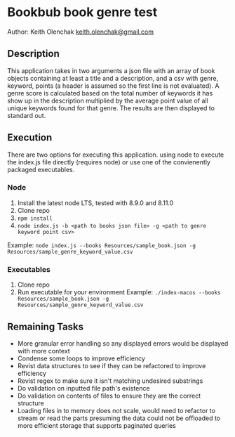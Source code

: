 # Bookbub book genre test

Author: Keith Olenchak <keith.olenchak@gmail.com>

## Description
This application takes in two arguments a json file with an array of book objects containing at least a title and a description, and a csv with genre, keyword, points (a header is assumed so the first line is not evaluated). A genre score is calculated based on the total number of keywords it has show up in the description multiplied by the average point value of all unique keywords found for that genre. The results are then displayed to standard out.

## Execution
There are two options for executing this application. using node to execute the index.js file directly (requires node) or use one of the convienently packaged executables.
### Node
1) Install the latest node LTS, tested with 8.9.0 and 8.11.0
2) Clone repo
3) `npm install`
4) `node index.js -b <path to books json file> -g <path to genre keyword point csv>`

Example: `node index.js --books Resources/sample_book.json -g Resources/sample_genre_keyword_value.csv`
### Executables
1) Clone repo
2) Run executable for your environment
Example: `./index-macos --books Resources/sample_book.json -g Resources/sample_genre_keyword_value.csv`

## Remaining Tasks
- More granular error handling so any displayed errors would be displayed with more context
- Condense some loops to improve efficiency
- Revist data structures to see if they can be refactored to improve efficiency
- Revist regex to make sure it isn't matching undesired substrings
- Do validation on inputted file path's existence
- Do validation on contents of files to ensure they are the correct structure
- Loading files in to memory does not scale, would need to refactor to stream or read the parts presuming the data could not be offloaded to more efficient storage that supports paginated queries
